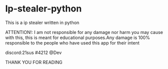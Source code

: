 # Ip-stealer-python
This is a ip stealer written in python                 



ATTENTION!:
I am not responsible for any damage nor harm you may cause with this,
 this is meant for educational purposes.Any damage is 100% responsible to the people who have used this app for their intent
 
 
 discord:21sus #4212 
 @Dev
 


THANK YOU FOR READING

